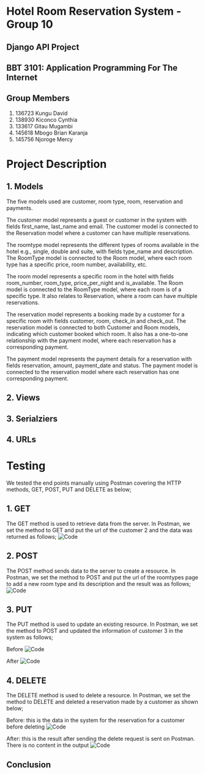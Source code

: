 # Hotel Room Reservation System - Group 10

## Django API Project
## BBT 3101: Application Programming For The Internet

## Group Members
1. 136723 Kungu David
2. 138930 Kiconco Cynthia
3. 133617 Gitau Mugambi
4. 145618 Mbogo Brian Karanja
5. 145756 Njoroge Mercy

# Project Description
## 1. Models
The five models used are customer, room type, room, reservation and payments.

The customer model represents a guest or customer in the system with fields first_name, last_name and email. The customer model is connected to the Reservation model where a customer can have multiple reservations.

The roomtype model represents the different types of rooms available in the hotel e.g., single, double and suite, with fields type_name and description. The RoomType model is connected to the Room model, where each room type has a specific price, room number, availability, etc.

The room model represents a specific room in the hotel with fields room_number, room_type, price_per_night and is_available. The Room model is connected to the RoomType model, where each room is of a specific type. It also relates to Reservation, where a room can have multiple reservations.

The reservation model represents a booking made by a customer for a specific room with fields customer, room, check_in and check_out. The reservation model is connected to both Customer and Room models, indicating which customer booked which room. It also has a one-to-one relationship with the payment model, where each reservation has a corresponding payment.

The payment model represents the payment details for a reservation with fields reservation, amount, payment_date and status. The payment model is connected to the reservation model where each reservation has one corresponding payment.

## 2. Views
## 3. Serialziers
## 4. URLs

# Testing
We tested the end points manually using Postman covering the HTTP methods, GET, POST, PUT and DELETE as below;
## 1. GET
The GET method is used to retrieve data from the server. In Postman, we set the method to GET and put the url of the customer 2 and the data was returned as follows;
![Code](https://github.com/CynthiaKiconco/HotelRoomReservationSystem-Group10/blob/main/GET_result.png)

## 2. POST
The POST method sends data to the server to create a resource. In Postman, we set the method to POST and put the url of the roomtypes page to add a new room type and its description and the result was as follows;
![Code](https://github.com/CynthiaKiconco/HotelRoomReservationSystem-Group10/blob/main/POST_result.png)

## 3. PUT
The PUT method is used to update an existing resource. In Postman, we set the method to POST and updated the information of customer 3 in the system as follows;

Before
![Code](https://github.com/CynthiaKiconco/HotelRoomReservationSystem-Group10/blob/main/PUT_before.png)

After
![Code](https://github.com/CynthiaKiconco/HotelRoomReservationSystem-Group10/blob/main/PUT_after.png)

## 4. DELETE
The DELETE method is used to delete a resource. In Postman, we set the method to DELETE and deleted a reservation made by a customer as shown below;

Before: this is the data in the system for the reservation for a customer before deleting
![Code](https://github.com/CynthiaKiconco/HotelRoomReservationSystem-Group10/blob/main/delete_before.png)

After: this is the result after sending the delete request is sent on Postman. There is no content in the output
![Code](https://github.com/CynthiaKiconco/HotelRoomReservationSystem-Group10/blob/main/delete_after.png)

## Conclusion







